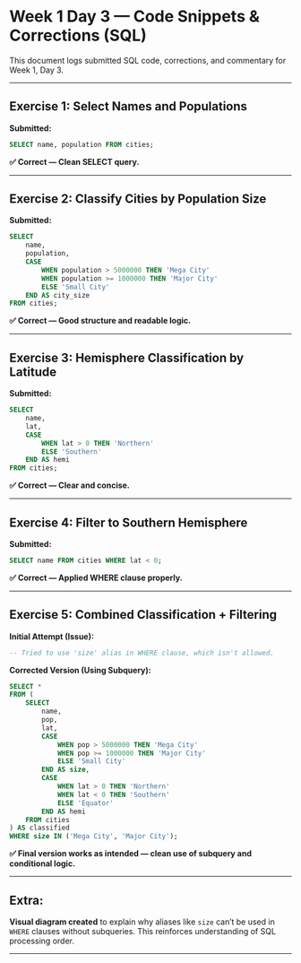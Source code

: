 # Week 1 Day 3 — Code Snippets & Corrections (SQL)

This document logs submitted SQL code, corrections, and commentary for Week 1, Day 3.

---

## Exercise 1: Select Names and Populations
**Submitted:**
```sql
SELECT name, population FROM cities;
```
**✅ Correct — Clean SELECT query.**

---

## Exercise 2: Classify Cities by Population Size
**Submitted:**
```sql
SELECT
    name,
    population,
    CASE
        WHEN population > 5000000 THEN 'Mega City'
        WHEN population >= 1000000 THEN 'Major City'
        ELSE 'Small City'
    END AS city_size
FROM cities;
```
**✅ Correct — Good structure and readable logic.**

---

## Exercise 3: Hemisphere Classification by Latitude
**Submitted:**
```sql
SELECT
    name,
    lat,
    CASE
        WHEN lat > 0 THEN 'Northern'
        ELSE 'Southern'
    END AS hemi
FROM cities;
```
**✅ Correct — Clear and concise.**

---

## Exercise 4: Filter to Southern Hemisphere
**Submitted:**
```sql
SELECT name FROM cities WHERE lat < 0;
```
**✅ Correct — Applied WHERE clause properly.**

---

## Exercise 5: Combined Classification + Filtering

**Initial Attempt (Issue):**
```sql
-- Tried to use 'size' alias in WHERE clause, which isn't allowed.
```

**Corrected Version (Using Subquery):**
```sql
SELECT *
FROM (
    SELECT
        name,
        pop,
        lat,
        CASE
            WHEN pop > 5000000 THEN 'Mega City'
            WHEN pop >= 1000000 THEN 'Major City'
            ELSE 'Small City'
        END AS size,
        CASE
            WHEN lat > 0 THEN 'Northern'
            WHEN lat < 0 THEN 'Southern'
            ELSE 'Equator'
        END AS hemi
    FROM cities
) AS classified
WHERE size IN ('Mega City', 'Major City');
```

**✅ Final version works as intended — clean use of subquery and conditional logic.**

---

## Extra:
**Visual diagram created** to explain why aliases like `size` can’t be used in `WHERE` clauses without subqueries. This reinforces understanding of SQL processing order.

---
